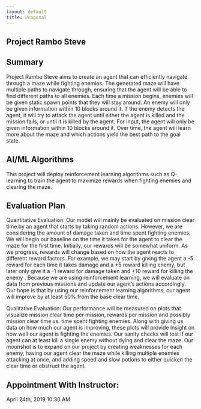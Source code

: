 ```yaml
---
layout: default
title: Proposal
---
```


## Project Rambo Steve

## Summary
Project Rambo Steve aims to create an agent that can efficiently navigate through a maze while fighting enemies. The generated maze will have multiple paths to navigate through, ensuring that the agent will be able to find different paths to all enemies. Each time a mission begins, enemies will be given static spawn points that they will stay around. An enemy will only be given information within 10 blocks around it. If the enemy detects the agent, it will try to attack the agent until either the agent is killed and the mission fails, or until it is killed by the agent. For input, the agent will only be given information within 10 blocks around it. Over time, the agent will learn more about the maze and which actions yield the best path to the goal state.

## AI/ML Algorithms
This project will deploy reinforcement learning algorithms such as Q-learning to train the agent to maximize rewards when fighting enemies and clearing the maze.

## Evaluation Plan
Quantitative Evaluation:
Our model will mainly be evaluated on mission clear time by an agent that starts by taking random actions. However, we are considering the amount of damage taken and time spent fighting enemies. We will begin our baseline on the time it takes for the agent to clear the maze for the first time. Initially, our rewards will be somewhat uniform. As we progress, rewards will change based on how the agent reacts to different reward factors. For example, we may start by giving the agent a -5 reward for each time it takes damage and a +5 reward killing enemy, but later only give it a -1 reward for damage taken and +10 reward for killing the enemy . Because we are using reinforcement learning, we will evaluate on data from previous missions and update our agent’s actions accordingly. Our hope is that by using our reinforcement learning algorithms, our agent will improve by at least 50% from the base clear time.

Qualitative Evaluation:
Our performance will be measured on plots that visualize mission clear time per mission, rewards per mission and possibly mission clear time vs. time spent fighting enemies. Along with giving us data on how much our agent is improving, these plots will provide insight on how well our agent is fighting the enemies. Our sanity checks will test if our agent can at least kill a single enemy without dying and clear the maze. Our moonshot is to expand on our project by creating weaknesses for each enemy, having our agent clear the maze while killing multiple enemies attacking at once, and adding speed and slow potions to either quicken the clear time or obstruct the agent.

## Appointment With Instructor:
April 24th, 2019 10:30 AM
